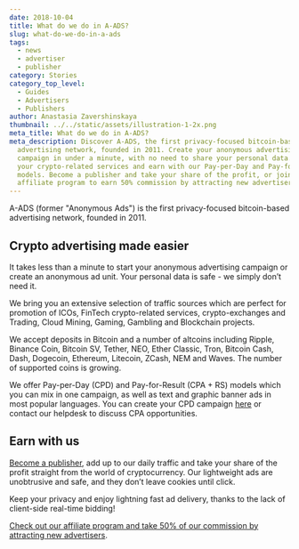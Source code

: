 ```yaml
---
date: 2018-10-04
title: What do we do in A-ADS?
slug: what-do-we-do-in-a-ads
tags:
  - news
  - advertiser
  - publisher
category: Stories
category_top_level:
  - Guides
  - Advertisers
  - Publishers
author: Anastasia Zavershinskaya
thumbnail: ../../static/assets/illustration-1-2x.png
meta_title: What do we do in A-ADS?
meta_description: Discover A-ADS, the first privacy-focused bitcoin-based
  advertising network, founded in 2011. Create your anonymous advertising
  campaign in under a minute, with no need to share your personal data. Promote
  your crypto-related services and earn with our Pay-per-Day and Pay-for-Result
  models. Become a publisher and take your share of the profit, or join our
  affiliate program to earn 50% commission by attracting new advertisers.
---
```

A-ADS (former "Anonymous Ads") is the first privacy-focused bitcoin-based advertising network, founded in 2011. 

## Crypto advertising made easier

It takes less than a minute to start your anonymous advertising campaign or create an anonymous ad unit. Your personal data is safe - we simply don’t need it.

We bring you an extensive selection of traffic sources which are perfect for promotion of ICOs, FinTech crypto-related services, crypto-exchanges and Trading, Cloud Mining, Gaming, Gambling and Blockchain projects.

We accept deposits in Bitcoin and a number of altcoins including Ripple, Binance Coin, Bitcoin SV, Tether, NEO, Ether Classic, Tron, Bitcoin Cash, Dash, Dogecoin, Ethereum, Litecoin, ZCash, NEM and Waves. The number of supported coins is growing.

We offer Pay-per-Day (CPD) and Pay-for-Result (CPA + RS) models which you can mix in one campaign, as well as text and graphic banner ads in most popular languages. You can create your CPD campaign [here](https://a-ads.com/campaigns/new) or contact our helpdesk to discuss CPA opportunities.

## Earn with us

[Become a publisher](https://a-ads.com/ad_units/new), add up to our daily traffic and take your share of the profit straight from the world of cryptocurrency. Our lightweight ads are unobtrusive and safe, and they don’t leave cookies until click.

Keep your privacy and enjoy lightning fast ad delivery, thanks to the lack of client-side real-time bidding!

[Check out our affiliate program and take 50% of our commission by attracting new advertisers](https://a-ads.com/blog/2018-10-04-become-our-affiliate-partner-and-take-50-of-our-fees/).
